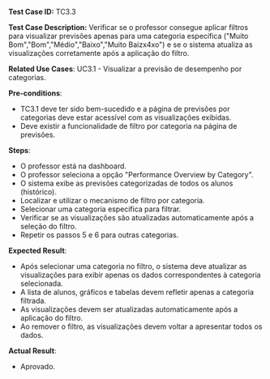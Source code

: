 **Test Case ID:** TC3.3

**Test Case Description:**  Verificar se o professor consegue aplicar filtros para visualizar previsões apenas para uma categoria específica ("Muito Bom","Bom","Médio","Baixo","Muito Baizx4xo") e se o sistema atualiza as visualizações corretamente após a aplicação do filtro.

**Related Use Cases**:  UC3.1 - Visualizar a previsão de desempenho por categorias.

**Pre-conditions**:
- TC3.1 deve ter sido bem-sucedido e a página de previsões por categorias deve estar acessível com as visualizações exibidas.
- Deve existir a funcionalidade de filtro por categoria na página de previsões.

**Steps**:
- O professor está na dashboard.
- O professor seleciona a opção "Performance Overview by Category".
- O sistema exibe as previsões categorizadas de todos os alunos (histórico).
- Localizar e utilizar o mecanismo de filtro por categoria.
- Selecionar uma categoria específica para filtrar.
- Verificar se as visualizações são atualizadas automaticamente após a seleção do filtro.
- Repetir os passos 5 e 6 para outras categorias.

**Expected Result**:
- Após selecionar uma categoria no filtro, o sistema deve atualizar as visualizações para exibir apenas os dados correspondentes à categoria selecionada.
- A lista de alunos, gráficos e tabelas devem refletir apenas a categoria filtrada.
- As visualizações devem ser atualizadas automaticamente após a aplicação do filtro.
- Ao remover o filtro, as visualizações devem voltar a apresentar todos os dados.

**Actual Result**:

- Aprovado.